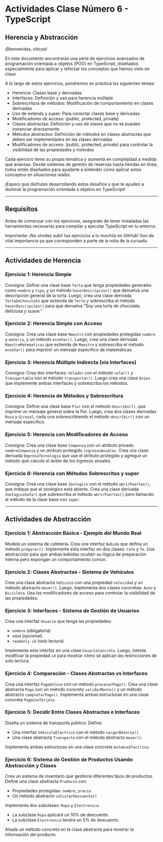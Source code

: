 # Actividades Clase Número 6 - TypeScript

## Herencia y Abstracción

¡Bienvenidas, chicas!

En este documento encontrarás una serie de ejercicios avanzados de programación orientada a objetos (POO) en TypeScript, diseñados especialmente para aplicar y reforzar los conceptos que hemos visto en clase.

A lo largo de estos ejercicios, pondremos en práctica los siguientes temas:
- Herencia: Clases base y derivadas
- Interfaces: Definición y uso para herencia múltiple
- Sobrescritura de métodos: Modificación de comportamiento en clases derivadas
- Uso de extends y super: Para conectar clases base y derivadas
- Modificadores de acceso: (public, protected, private)
- Clases abstractas: Definición y uso de clases que no se pueden instanciar directamente
- Métodos abstractos: Definición de métodos en clases abstractas que deben ser implementados en las clases derivadas
- Modificadores de acceso: (public, protected, private) para controlar la visibilidad de las propiedades y métodos

Cada ejercicio tiene su propia temática y aumenta en complejidad a medida que avanzas. Desde sistemas de gestión de reservas hasta tiendas en línea, todos están diseñados para ayudarte a entender cómo aplicar estos conceptos en situaciones reales.

¡Espero que disfrutes desarrollando estos desafíos y que te ayuden a dominar la programación orientada a objetos en TypeScript!

---

## Requisitos
Antes de comenzar con los ejercicios, asegúrate de tener instaladas las herramientas necesarias para compilar y ejecutar TypeScript en tu entorno.

Importante: ¡No olvides subir tus ejercicios a tu mochila en GitHub! Son de vital importancia ya que corresponden a parte de la nota de la cursada.

---

## Actividades de Herencia

### Ejercicio 1: Herencia Simple
Consigna: Define una clase base `Torta` que tenga propiedades generales como `nombre` y `tipo`, y un método `hacerDescripcion()` que devuelva una descripción general de la torta. Luego, crea una clase derivada `TortaDeChocolate` que extienda de `Torta` y sobrescriba el método `hacerDescripcion()` para que devuelva "Soy una torta de chocolate, deliciosa y suave."

### Ejercicio 2: Herencia Simple con Acceso
Consigna: Crea una clase base `Maestro` con propiedades protegidas `nombre` y `materia`, y un método `enseñar()`. Luego, crea una clase derivada `MaestroMatematicas` que extienda de `Maestro` y sobrescriba el método `enseñar()` para imprimir un mensaje específico de matemáticas.

### Ejercicio 3: Herencia Múltiple Indirecta (vía Interfaces)
Consigna: Crea dos interfaces: `Volador` con el método `volar()` y `Transportable` con el método `transportar()`. Luego crea una clase `Avion` que implemente ambas interfaces y sobrescriba los métodos.

### Ejercicio 4: Herencia de Métodos y Sobrescritura
Consigna: Define una clase base `Flor` con el método `describir()`, que imprime un mensaje general sobre la flor. Luego, crea dos clases derivadas `Rosa` y `Girasol`, cada una sobrescribiendo el método `describir()` con un mensaje específico.

### Ejercicio 5: Herencia con Modificadores de Acceso
Consigna: Crea una clase base `Compania` con un atributo privado `nombreCompania` y un atributo protegido `ingresosAnuales`. Crea una clase derivada `EmpresaTecnologia` que use el atributo protegido y agregue un método que calcule el doble de los ingresos anuales.

### Ejercicio 6: Herencia con Métodos Sobrescritos y super
Consigna: Crea una clase base `Zoologico` con el método `abrirPuertas()`, que indique que el zoológico está abierto. Crea una clase derivada `ZoologicoSafari` que sobrescriba el método `abrirPuertas()` pero llamando al método de la clase base con `super`.

---

## Actividades de Abstracción

### Ejercicio 1: Abstracción Básica - Ejemplo del Mundo Real
Modela un sistema de cafetería. Crea una interfaz `Bebida` que defina un método `preparar()`. Implementa esta interfaz en dos clases: `Cafe` y `Te`. Usa abstracción para que ambas bebidas oculten su lógica de preparación interna pero expongan un comportamiento común.

### Ejercicio 2: Clases Abstractas - Sistema de Vehículos
Crea una clase abstracta `Vehiculo` con una propiedad `velocidad` y un método abstracto `mover()`. Luego, implementa dos clases concretas: `Auto` y `Bicicleta`. Usa los modificadores de acceso para controlar la visibilidad de las propiedades.

### Ejercicio 3: Interfaces - Sistema de Gestión de Usuarios
Crea una interfaz `Usuario` que tenga las propiedades:
- `nombre` (obligatoria)
- `edad` (opcional)
- `readonly id` (solo lectura)

Implementa esta interfaz en una clase `UsuarioConcreto`. Luego, intenta modificar la propiedad `id` para mostrar cómo se aplican las restricciones de solo lectura.

### Ejercicio 4: Comparación - Clases Abstractas vs Interfaces
Crea una interfaz `PagoOnline` con un método `procesarPago()`. Crea una clase abstracta `Pago` con un método concreto `validarMonto()` y un método abstracto `completarPago()`. Implementa ambas estructuras en una clase concreta `PagoConTarjeta`.

### Ejercicio 5: Decidir Entre Clases Abstractas e Interfaces
Diseña un sistema de transporte público. Define:
- Una interfaz `VehiculoElectrico` con el método `cargarBateria()`.
- Una clase abstracta `Transporte` con el método abstracto `mover()`.

Implementa ambas estructuras en una clase concreta `AutobusElectrico`.

### Ejercicio 6: Sistema de Gestión de Productos Usando Abstracción y Clases
Crea un sistema de inventario que gestione diferentes tipos de productos. Define una clase abstracta `Producto` con:
- Propiedades protegidas: `nombre`, `precio`
- Un método abstracto `calcularDescuento()`

Implementa dos subclases: `Ropa` y `Electronica`:
- La subclase `Ropa` aplicará un 10% de descuento.
- La subclase `Electronica` tendrá un 5% de descuento.

Añade un método concreto en la clase abstracta para mostrar la información del producto.